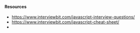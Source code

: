 

#### Resources
- https://www.interviewbit.com/javascript-interview-questions/
- https://www.interviewbit.com/javascript-cheat-sheet/
- 
